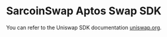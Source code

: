 # SarcoinSwap Aptos Swap SDK

You can refer to the Uniswap SDK documentation [uniswap.org](https://docs.uniswap.org/sdk/2.0.0/).
